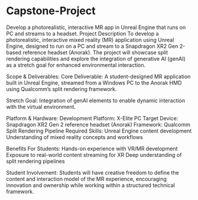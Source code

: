 # Capstone-Project
Develop a photorealistic, interactive MR app in Unreal Engine that runs on PC and streams to a headset.
Project Description
To develop a photorealistic, interactive mixed reality (MR) application using Unreal Engine, designed to run on a PC and stream to a Snapdragon XR2 Gen 2-based reference headset (Anorak). The project will showcase split rendering capabilities and explore the integration of generative AI (genAI) as a stretch goal for enhanced environmental interaction.


Scope & Deliverables:
Core Deliverable:
A student-designed MR application built in Unreal Engine, streamed from a Windows PC to the Anorak HMD using Qualcomm’s split rendering framework.

Stretch Goal:
Integration of genAI elements to enable dynamic interaction with the virtual environment.

Platform & Hardware:
Development Platform: X-Elite PC
Target Device: Snapdragon XR2 Gen 2 reference headset (Anorak)
Framework: Qualcomm Split Rendering Pipeline
Required Skills:
Unreal Engine content development
Understanding of mixed reality concepts and workflows

Benefits For Students:
Hands-on experience with VR/MR development
Exposure to real-world content streaming for XR
Deep understanding of split rendering pipelines

Student Involvement:
Students will have creative freedom to define the content and interaction model of the MR experience, encouraging innovation and ownership while working within a structured technical framework.
